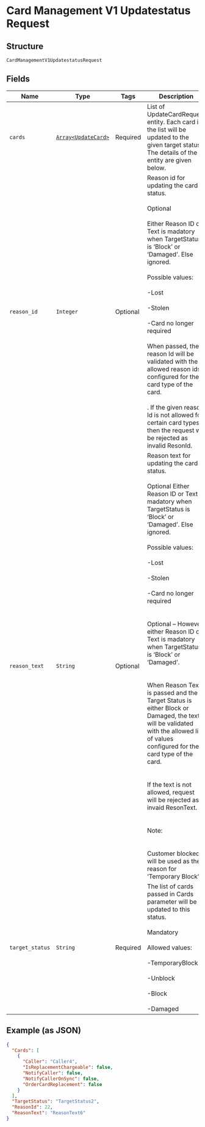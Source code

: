
# Card Management V1 Updatestatus Request

## Structure

`CardManagementV1UpdatestatusRequest`

## Fields

| Name | Type | Tags | Description |
|  --- | --- | --- | --- |
| `cards` | [`Array<UpdateCard>`](../../doc/models/update-card.md) | Required | List of UpdateCardRequest entity. Each card in the list will be updated to the given target status. The details of the entity are given below. |
| `reason_id` | `Integer` | Optional | Reason id for updating the card status.<br /><br>Optional<br /><br>Either Reason ID or Text is madatory when TargetStatus is ‘Block’ or ‘Damaged’. Else ignored.<br /><br>Possible values:<br /><br>-Lost <br /><br>-Stolen <br /><br>-Card no longer required<br /><br>When passed, the reason Id will be validated with the allowed reason ids configured for the card type of the card.<br /><br>. If the given reason Id is not allowed for certain card types, then the request will be rejected as invalid ResonId. |
| `reason_text` | `String` | Optional | Reason text for updating the card status.<br /><br>Optional Either Reason ID or Text is madatory when TargetStatus is ‘Block’ or ‘Damaged’. Else ignored.<br /><br>Possible values:<br /><br>-Lost <br /><br>-Stolen <br /><br>-Card no longer required <br /><br><br>Optional – However, either Reason ID or Text is madatory when TargetStatus is ‘Block’ or ‘Damaged’.<br /><br><br>When Reason Text is passed and the Target Status is either Block or Damaged, the text will be validated with the allowed list of values configured for the card type of the card.<br /><br><br>If the text is not allowed, request will be rejected as invaid ResonText.<br /><br><br>Note:<br /><br><br>Customer blocked’ will be used as the reason for ‘Temporary Block’. |
| `target_status` | `String` | Required | The list of cards passed in Cards parameter will be updated to this status.<br /><br>Mandatory<br /><br>Allowed values:<br /><br>-TemporaryBlock<br /><br>-Unblock<br /><br>-Block<br /><br>-Damaged<br /> |

## Example (as JSON)

```json
{
  "Cards": [
    {
      "Caller": "Caller4",
      "IsReplacementChargeable": false,
      "NotifyCaller": false,
      "NotifyCallerOnSync": false,
      "OrderCardReplacement": false
    }
  ],
  "TargetStatus": "TargetStatus2",
  "ReasonId": 22,
  "ReasonText": "ReasonText6"
}
```

